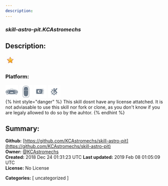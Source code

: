 ```yaml
---
description: 
---
```


### _skill-astro-pit.KCAstromechs_  
## Description:  
  
  
![](../.gitbook/assets/star.png)  
  
### Platform:  
 ![Mark I](../.gitbook/assets/mark-1-icon.png)  ![Mark II](../.gitbook/assets/mark-2-icon.png)  ![Picroft](../.gitbook/assets/picroft-icon.png)  ![plasmoid](../.gitbook/assets/kde.png)   
{% hint style="danger" %}
This skill dosnt have any license attatched. It is not adviasable to use this skill nor fork or clone, as you don't know if you are legaly allowed to do so by the auhtor.
{% endhint %}
  
## Summary:  
**Github:** [https://github.com/KCAstromechs/skill-astro-pit](https://github.com/KCAstromechs/skill-astro-pit)  
**Owner:** [@KCAstromechs](https://github.com/KCAstromechs)  
**Created:** 2018 Dec 24 01:31:23 UTC  **Last updated:** 2019 Feb 08 01:05:09 UTC  
**License:** No License  
  
**Categories:** [ uncategorized ]   
